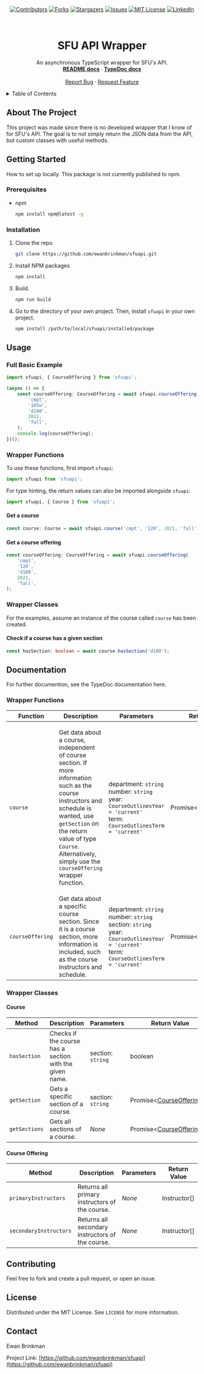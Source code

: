 <div align="center">

[![Contributors][contributors-shield]][contributors-url]
[![Forks][forks-shield]][forks-url] [![Stargazers][stars-shield]][stars-url]
[![Issues][issues-shield]][issues-url]
[![MIT License][license-shield]][license-url]
[![LinkedIn][linkedin-shield]][linkedin-url]

</div>

<!-- Project logo. -->
<br />
<div align="center">
  <h1 align="center">SFU API Wrapper</h1>

  <p align="center">
    An asynchronous TypeScript wrapper for SFU's API.
    <br />
    <a href="https://github.com/ewanbrinkman/sfuapi"><strong>README docs</strong></a>
    ·
    <a href="https://github.com/ewanbrinkman/sfuapi"><strong>TypeDoc docs</strong></a>
    <br />
    <br />
    <a href="https://github.com/ewanbrinkman/sfuapi/issues">Report Bug</a>
    ·
    <a href="https://github.com/ewanbrinkman/sfuapi/issues">Request Feature</a>
  </p>
</div>

<!-- Table of contents. -->
<details>
  <summary>Table of Contents</summary>
  <ol>
    <li>
      <a href="#about-the-project">About The Project</a>
    </li>
    <li>
      <a href="#getting-started">Getting Started</a>
      <ul>
        <li><a href="#prerequisites">Prerequisites</a></li>
        <li><a href="#installation">Installation</a></li>
      </ul>
    </li>
    <li><a href="#usage">Usage</a></li>
    <li><a href="#documentation">Documentation</a></li>
    <li><a href="#contributing">Contributing</a></li>
    <li><a href="#license">License</a></li>
    <li><a href="#contact">Contact</a></li>
  </ol>
</details>

<!-- About the project. -->

## About The Project

This project was made since there is no developed wrapper that I know of for
SFU's API. The goal is to not simply return the JSON data from the API, but
custom classes with useful methods.

<!-- Getting started. -->

## Getting Started

How to set up locally. This package is not currently published to npm.

### Prerequisites

-   npm
    ```sh
    npm install npm@latest -g
    ```

### Installation

1. Clone the repo
    ```sh
    git clone https://github.com/ewanbrinkman/sfuapi.git
    ```
2. Install NPM packages
    ```sh
    npm install
    ```
3. Build.
    ```sh
    npm run build
    ```
4. Go to the directory of your own project. Then, install `sfuapi` in your own
   project.
    ```sh
    npm install /path/to/local/sfuapi/installed/package
    ```

<!-- Usage. -->

## Usage

### Full Basic Example

```typescript
import sfuapi, { CourseOffering } from 'sfuapi';

(async () => {
    const courseOffering: CourseOffering = await sfuapi.courseOffering(
        'cmpt',
        '105w',
        'd100',
        2022,
        'fall',
    );
    console.log(courseOffering);
})();
```

### Wrapper Functions

To use these functions, first import `sfuapi`:

```typescript
import sfuapi from 'sfuapi';
```

For type hinting, the return values can also be imported alongside `sfuapi`:

```typescript
import sfuapi, { Course } from 'sfuapi';
```

#### Get a course

```typescript
const course: Course = await sfuapi.course('cmpt', '120', 2021, 'fall');
```

#### Get a course offering

```typescript
const courseOffering: CourseOffering = await sfuapi.courseOffering(
    'cmpt',
    '120',
    'd100',
    2021,
    'fall',
);
```

### Wrapper Classes

For the examples, assume an instance of the course called `course` has been
created.

#### Check if a course has a given section

```typescript
const hasSection: boolean = await course.hasSection('d100');
```

## Documentation

For further documention, see the TypeDoc documentation here.

### Wrapper Functions

<table>
<thead>
<tr>
<th>Function</th>
<th>Description</th>
<th>Parameters</th>
<th>Return Value</th>
</tr>
</thead>
<tbody>
<tr>
<td>

`course`

</td>
<td>

Get data about a course, independent of course section. If more information such
as the course instructors and schedule is wanted, use `getSection` on the return
value of type `Course`. Alternatively, simply use the `courseOffering` wrapper
function.

</td>
<td>

department: `string`<br> number: `string`<br> year:
`CourseOutlinesYear = 'current'`<br> term: `CourseOutlinesTerm = 'current'`

</td>
<td>

Promise<[Course](#course)>

</td>
</tr>
<tr>
<td>

`courseOffering`

</td>
<td>
Get data about a specific course section. Since it is a course section, more information is included, such as the course instructors and schedule.
</td>
<td>

department: `string`<br> number: `string`<br> section: `string`<br> year:
`CourseOutlinesYear = 'current'`<br> term: `CourseOutlinesTerm = 'current'`

</td>
<td>

Promise<[CourseOffering](#course-offering)>

</td>
</tr>
</tbody>
</table>

### Wrapper Classes

#### Course

<table>
<thead>
<tr>
<th>Method</th>
<th>Description</th>
<th>Parameters</th>
<th>Return Value</th>
</tr>
</thead>
<tbody>
<tr>
<td>

`hasSection`

</td>
<td>
Checks if the course has a section with the given name.
</td>
<td>

section: `string`

</td>
<td>
boolean
</td>
</tr>
<tr>
<td>

`getSection`

</td>
<td>
Gets a specific section of a course.
</td>
<td>

section: `string`

</td>
<td>

Promise<[CourseOffering](#course-offering)>

</td>
</tr>
</tr>
<tr>
<td>

`getSections`

</td>
<td>
Gets all sections of a course.
</td>
<td>

*None*

</td>
<td>

Promise<[CourseOffering](#course-offering)[]>

</td>
</tr>
</tbody>
</table>

#### Course Offering

<table>
<thead>
<tr>
<th>Method</th>
<th>Description</th>
<th>Parameters</th>
<th>Return Value</th>
</tr>
</thead>
<tbody>
<tr>
<td>

`primaryInstructors`

</td>
<td>
Returns all primary instructors of the course.
</td>
<td>

*None*

</td>
<td>
Instructor[]
</td>
</tr>
<tr>
<td>

`secondaryInstructors`

</td>
<td>
Returns all secondary instructors of the course.
</td>
<td>

*None*

</td>
<td>
Instructor[]
</td>
</tr>
</tbody>
</table>

<!-- Contributing. -->

## Contributing

Feel free to fork and create a pull request, or open an issue.

<!-- License. -->

## License

Distributed under the MIT License. See `LICENSE` for more information.

<!-- Contact. -->

## Contact

Ewan Brinkman

Project Link:
[https://github.com/ewanbrinkman/sfuapi](https://github.com/ewanbrinkman/sfuapi)

<!-- Markdown links and images -->

[contributors-shield]:
    https://img.shields.io/github/contributors/ewanbrinkman/sfuapi.svg?style=for-the-badge
[contributors-url]: https://github.com/ewanbrinkman/sfuapi/graphs/contributors
[forks-shield]:
    https://img.shields.io/github/forks/ewanbrinkman/sfuapi.svg?style=for-the-badge
[forks-url]: https://github.com/ewanbrinkman/sfuapi/network/members
[stars-shield]:
    https://img.shields.io/github/stars/ewanbrinkman/sfuapi.svg?style=for-the-badge
[stars-url]: https://github.com/ewanbrinkman/sfuapi/stargazers
[issues-shield]:
    https://img.shields.io/github/issues/ewanbrinkman/sfuapi.svg?style=for-the-badge
[issues-url]: https://github.com/ewanbrinkman/sfuapi/issues
[license-shield]:
    https://img.shields.io/github/license/ewanbrinkman/sfuapi.svg?style=for-the-badge
[license-url]: https://github.com/ewanbrinkman/sfuapi/blob/main/LICENSE
[linkedin-shield]:
    https://img.shields.io/badge/-LinkedIn-black.svg?style=for-the-badge&logo=linkedin&colorB=555
[linkedin-url]: https://linkedin.com/in/ewan-brinkman
